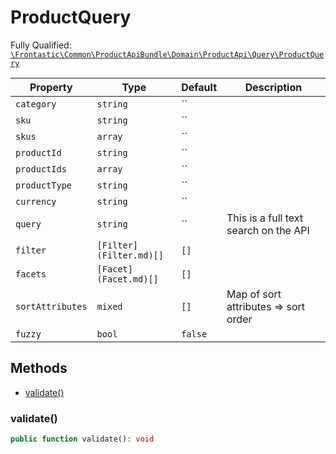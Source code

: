#  ProductQuery

Fully Qualified: [`\Frontastic\Common\ProductApiBundle\Domain\ProductApi\Query\ProductQuery`](../../../../../../src/php/ProductApiBundle/Domain/ProductApi/Query/ProductQuery.php)



Property|Type|Default|Description
--------|----|-------|-----------
`category`|`string`|``|
`sku`|`string`|``|
`skus`|`array`|``|
`productId`|`string`|``|
`productIds`|`array`|``|
`productType`|`string`|``|
`currency`|`string`|``|
`query`|`string`|``|This is a full text search on the API
`filter`|`[Filter](Filter.md)[]`|`[]`|
`facets`|`[Facet](Facet.md)[]`|`[]`|
`sortAttributes`|`mixed`|`[]`|Map of sort attributes => sort order
`fuzzy`|`bool`|`false`|

## Methods

* [validate()](#validate)


### validate()


```php
public function validate(): void
```








